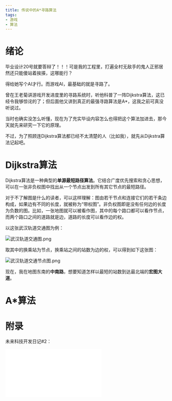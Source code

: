 ```yaml
---
title: 传说中的A*寻路算法
tags:
- 游戏
- 算法
---
```

# 绪论

毕业设计20号就要答辩了！！！可是我的工程里，打遍全村无敌手的鬼人正邪居然还只能傻站着挨揍，这哪能行？

得给她写个AI才行。而游戏AI，最基础的就是寻路了。

曾在王老菊讲游戏开发进度里的寻路系统时，听他科普了一阵Dijkstra算法，这已经令我够惊诧的了；但后面他又讲到真正的最强寻路算法是A*，这我之前可真没听说过。

当时也确实没怎么听懂，现在为了充实毕设内容怎么也得把这个算法加进去，那今天就先来研究一下它的原理。

不过，为了照顾连Dijkstra算法都已经不太清楚的人（比如我），就先从Dijkstra算法记起吧。

# Dijkstra算法

Dijkstra算法是一种典型的**单源最短路径算法**。它结合广度优先搜索和贪心思想，可以在一张非负权图中找出从一个节点出发到所有其它节点的最短路径。

对于不了解图是什么的读者，可以这样理解：图由若干节点和连接它们的若干条边构成，如果边有不同的长度，就被称为“带权图”。非负权图即是没有任何边的长度为负数的图。比如，一张地图就可以被看作图，其中的每个路口都可以看作节点，而两个路口之间的道路就是边，道路的长度可以看作边的权。

以这张武汉轨道交通图为例：

![武汉轨道交通图.png](http://storage.live.com/items/3550ADEE9AFF19FD!99480:/NAblvgwC1Ve35LK.png?authkey=AIbyrqnS5z58phc)

取其中的换乘站为节点，换乘站之间的站数为边的权，可以得到如下这张图：

![武汉轨道交通节点图.png](http://storage.live.com/items/3550ADEE9AFF19FD!99481:/G6o8k5Rjw3tX4LW.png?authkey=AIbyrqnS5z58phc)

现在，我在地图东南的**中南路**，想要知道怎样以最短的站数到达最北端的**宏图大道**。



# A*算法



# 附录

未来科技开发日记#2：

<iframe src="//player.bilibili.com/player.html?aid=77619253&bvid=BV1rJ411B7tZ&cid=132784994&page=1" scrolling="no" border="0" frameborder="no" framespacing="0" allowfullscreen="true"> </iframe>

